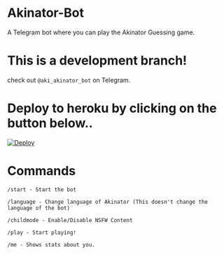 # Akinator-Bot
A Telegram bot where you can play the Akinator Guessing game.
# This is a development branch!
check out `@aki_akinator_bot` on Telegram.
# Deploy to heroku by clicking on the button below..
[![Deploy](https://www.herokucdn.com/deploy/button.svg)](https://dashboard.heroku.com/new?button-url=https%3A%2F%2Fgithub.com%2Fadenosinetp10%2FAkinator-bot&template=https%3A%2F%2Fgithub.com%2Fadenosinetp10%2FAkinator-bot
)
# Commands
`/start - Start the bot`

`/language - Change language of Akinator (This doesn't change the language of the bot)`

`/childmode - Enable/Disable NSFW Content`

`/play - Start playing!`

`/me - Shows stats about you.`
